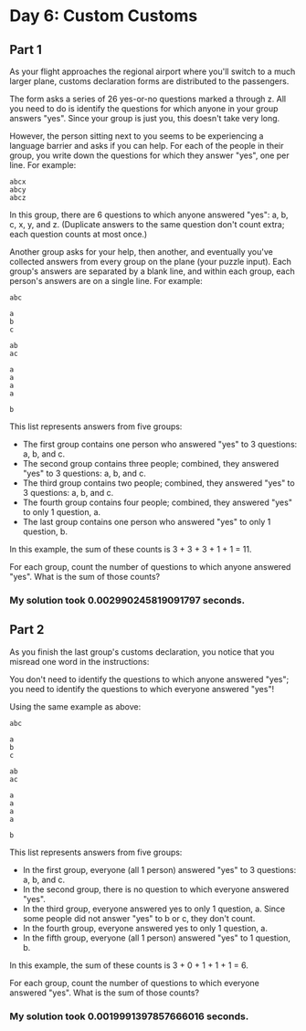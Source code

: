 # Day 6: Custom Customs 
## Part 1
As your flight approaches the regional airport where you'll switch to a much larger plane, customs declaration forms are distributed to the passengers.

The form asks a series of 26 yes-or-no questions marked a through z. All you need to do is identify the questions for which anyone in your group answers "yes". Since your group is just you, this doesn't take very long.

However, the person sitting next to you seems to be experiencing a language barrier and asks if you can help. For each of the people in their group, you write down the questions for which they answer "yes", one per line. For example:
```
abcx
abcy
abcz
```
In this group, there are 6 questions to which anyone answered "yes": a, b, c, x, y, and z. (Duplicate answers to the same question don't count extra; each question counts at most once.)

Another group asks for your help, then another, and eventually you've collected answers from every group on the plane (your puzzle input). Each group's answers are separated by a blank line, and within each group, each person's answers are on a single line. For example:
```
abc

a
b
c

ab
ac

a
a
a
a

b
```
This list represents answers from five groups:

+ The first group contains one person who answered "yes" to 3 questions: a, b, and c.
+ The second group contains three people; combined, they answered "yes" to 3 questions: a, b, and c.
+ The third group contains two people; combined, they answered "yes" to 3 questions: a, b, and c.
+ The fourth group contains four people; combined, they answered "yes" to only 1 question, a.
+ The last group contains one person who answered "yes" to only 1 question, b.

In this example, the sum of these counts is 3 + 3 + 3 + 1 + 1 = 11.

For each group, count the number of questions to which anyone answered "yes". What is the sum of those counts?

### My solution took 0.002990245819091797 seconds.

## Part 2
As you finish the last group's customs declaration, you notice that you misread one word in the instructions:

You don't need to identify the questions to which anyone answered "yes"; you need to identify the questions to which everyone answered "yes"!

Using the same example as above:
```
abc

a
b
c

ab
ac

a
a
a
a

b
```
This list represents answers from five groups:

+ In the first group, everyone (all 1 person) answered "yes" to 3 questions: a, b, and c.
+ In the second group, there is no question to which everyone answered "yes".
+ In the third group, everyone answered yes to only 1 question, a. Since some people did not answer "yes" to b or c, they don't count.
+ In the fourth group, everyone answered yes to only 1 question, a.
+ In the fifth group, everyone (all 1 person) answered "yes" to 1 question, b.

In this example, the sum of these counts is 3 + 0 + 1 + 1 + 1 = 6.

For each group, count the number of questions to which everyone answered "yes". What is the sum of those counts?

### My solution took 0.0019991397857666016 seconds.